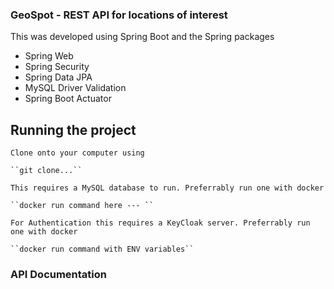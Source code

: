 ### GeoSpot - REST API for locations of interest

This was developed using Spring Boot and the Spring packages
    
- Spring Web
- Spring Security
- Spring Data JPA
- MySQL Driver Validation
- Spring Boot Actuator


## Running the project

    Clone onto your computer using 

    ``git clone...``

    This requires a MySQL database to run. Preferrably run one with docker

    ``docker run command here --- ``

    For Authentication this requires a KeyCloak server. Preferrably run one with docker
    
    ``docker run command with ENV variables``



### API Documentation
